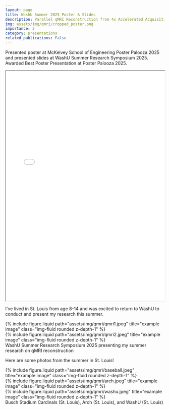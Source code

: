 ```yaml
---
layout: page
title: WashU Summer 2025 Poster & Slides
description: Parallel qMRI Reconstruction from 4x Accelerated Acquisitions
img: assets/img/qmri/cropped_poster.png
importance: 2
category: presentations
related_publications: False
---
```


Presented poster at McKelvey School of Engineering Poster Palooza 2025 and presented slides at WashU Summer Research Symposium 2025. Awarded Best Poster Presentation at Poster Palooza 2025.

<iframe src="/assets/pdf/qMRI-poster.pdf" width="100%" height="730px"></iframe>


I've lived in St. Louis from age 8-14 and was excited to return to WashU to conduct and present my research this summer.

<div class="row justify-content-sm-center">
    <div class="col-sm-5 mt-3 mt-md-0">
        {% include figure.liquid path="assets/img/qmri/qmri1.jpeg" title="example image" class="img-fluid rounded z-depth-1" %}
    </div>
    <div class="col-sm-5 mt-3 mt-md-0">
        {% include figure.liquid path="assets/img/qmri/qmri2.jpeg" title="example image" class="img-fluid rounded z-depth-1" %}
    </div>
</div>
<div class="caption">
    WashU Summer Research Symposium 2025 presenting my summer research on qMRI reconstruction
</div>

Here are some photos from the summer in St. Louis! 
<div class="row justify-content-sm-center">
    <div class="col-sm-4 mt-3 mt-md-0">
        {% include figure.liquid path="assets/img/qmri/baseball.jpeg" title="example image" class="img-fluid rounded z-depth-1" %}
    </div>
    <div class="col-sm-4 mt-3 mt-md-0">
        {% include figure.liquid path="assets/img/qmri/arch.jpeg" title="example image" class="img-fluid rounded z-depth-1" %}
    </div>
    <div class="col-sm-4 mt-3 mt-md-0">
        {% include figure.liquid path="assets/img/qmri/washu.jpeg" title="example image" class="img-fluid rounded z-depth-1" %}
    </div>
</div>
<div class="caption">
    Busch Stadium Cardinals (St. Louis), Arch (St. Louis), and WashU (St. Louis)
</div>
